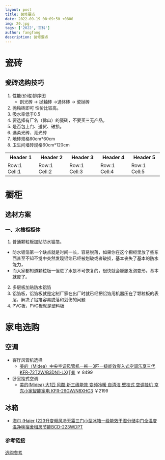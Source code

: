 ```yaml
---
layout: post
title: 装修要点
date: 2022-09-19 08:09:50 +0800
img: 20.jpg
tags: ['2022','百科']
author: fangfang
description: 装修要点
---
```


# 瓷砖

## 瓷砖选购技巧
1. 性能(价格)排序图
    - 剖光砖 -> 抛釉砖 ->通体砖 -> 瓷抛砖 
2. 抛釉砖即可 性价比较高。
3. 吸水率低于0.5
4. 要选择有厂名（佛山）的瓷砖，不要买三无产品。
5. 是否包上门、送货、破损。
6. 选柔光砖、亮光砖
7. 地砖规格60cm*60cm
9. 卫生间墙砖规格60cm*120cm


<table>
  <tr><th>Header 1</th><th>Header 2</th><th>Header 3</th><th>Header 4</th><th>Header 5</th></tr>
  <tr><td>Row:1 Cell:1</td><td>Row:1 Cell:2</td><td>Row:1 Cell:3</td><td>Row:1 Cell:4</td><td>Row:1 Cell:5</td></tr>
</table>

# 橱柜
## 选材方案
### 一、水槽柜柜体
1.  普通颗粒板加贴防水铝箔。
  - 防水铝箔第一个缺点就是时间一长，容易脱落，如果你在这个橱柜里放了些东西甚至不知不觉中突然发现铝箔已经被划破或者破损，基本丧失了基本的防水能力，
  - 而大家都知道颗粒板一但进了水是不可恢复的，很快就会膨胀发泡变形，基本就废了。
2. 多层板加贴防水铝箔
3. 铝箔板，铝箔板就是定制厂家在出厂时就已经把铝箔用机器压在了颗粒板的表层，解决了铝箔容易脱落和划伤的问题
4. PVC板，PVC板就是塑料板


# 家电选购
## 空调
* 客厅风管机选择 
  - [美的（Midea）中央空调风管机一拖一3匹一级能效嵌入式空调乐享三代KFR-72T2W/B3DN1-LX(1)Ⅲ](https://item.jd.com/100029824027.html)  ￥ 8499
* 卧室挂式空调
  - [ 美的(Midea) 大1匹 风酷 新三级能效 变频冷暖 自清洁 壁挂式 空调挂机 京东小家智能家电 KFR-26GW/N8XHC3](https://item.jd.com/100013588057.html) ￥2199

## 冰箱
* [海尔 (Haier )223升变频风冷无霜三门小型冰箱一级能效干湿分储中门全温变温净味宿舍租房节能BCD-223WDPT]( https://item.jd.com/100004328824.html)
### 参考链接
[选购参考](https://zhuanlan.zhihu.com/p/549070440)
